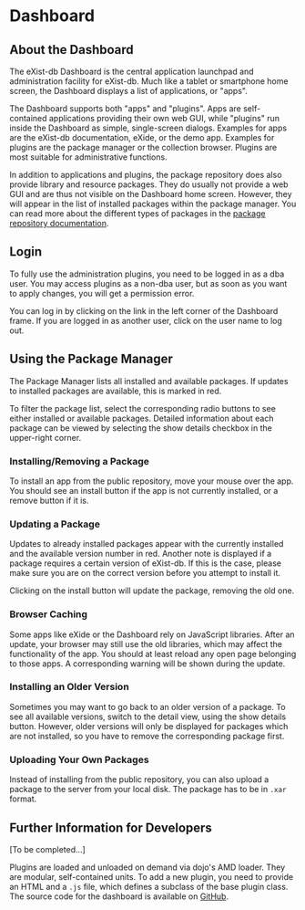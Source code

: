 # Dashboard

## About the Dashboard

The eXist-db Dashboard is the central application launchpad and administration facility for eXist-db. Much like a tablet or smartphone home screen, the Dashboard displays a list of applications, or "apps".

The Dashboard supports both "apps" and "plugins". Apps are self-contained applications providing their own web GUI, while "plugins" run inside the Dashboard as simple, single-screen dialogs. Examples for apps are the eXist-db documentation, eXide, or the demo app. Examples for plugins are the package manager or the collection browser. Plugins are most suitable for administrative functions.

In addition to applications and plugins, the package repository does also provide library and resource packages. They do usually not provide a web GUI and are thus not visible on the Dashboard home screen. However, they will appear in the list of installed packages within the package manager. You can read more about the different types of packages in the [package repository documentation](repo.md).

## Login

To fully use the administration plugins, you need to be logged in as a dba user. You may access plugins as a non-dba user, but as soon as you want to apply changes, you will get a permission error.

You can log in by clicking on the link in the left corner of the Dashboard frame. If you are logged in as another user, click on the user name to log out.

## Using the Package Manager

The Package Manager lists all installed and available packages. If updates to installed packages are available, this is marked in red.

To filter the package list, select the corresponding radio buttons to see either installed or available packages. Detailed information about each package can be viewed by selecting the show details checkbox in the upper-right corner.

### Installing/Removing a Package

To install an app from the public repository, move your mouse over the app. You should see an install button if the app is not currently installed, or a remove button if it is.

### Updating a Package

Updates to already installed packages appear with the currently installed and the available version number in red. Another note is displayed if a package requires a certain version of eXist-db. If this is the case, please make sure you are on the correct version before you attempt to install it.

Clicking on the install button will update the package, removing the old one.

### Browser Caching

Some apps like eXide or the Dashboard rely on JavaScript libraries. After an update, your browser may still use the old libraries, which may affect the functionality of the app. You should at least reload any open page belonging to those apps. A corresponding warning will be shown during the update.

### Installing an Older Version

Sometimes you may want to go back to an older version of a package. To see all available versions, switch to the detail view, using the show details button. However, older versions will only be displayed for packages which are not installed, so you have to remove the corresponding package first.

### Uploading Your Own Packages

Instead of installing from the public repository, you can also upload a package to the server from your local disk. The package has to be in `.xar` format.

## Further Information for Developers

\[To be completed...\]

Plugins are loaded and unloaded on demand via dojo's AMD loader. They are modular, self-contained units. To add a new plugin, you need to provide an HTML and a `.js` file, which defines a subclass of the base plugin class. The source code for the dashboard is available on [GitHub](http://github.com/eXist-db/dashboard).
